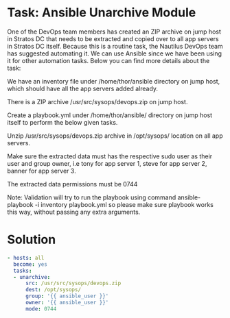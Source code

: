 # Task: Ansible Unarchive Module
One of the DevOps team members has created an ZIP archive on jump host in Stratos DC that needs to be extracted and copied over to all app servers in Stratos DC itself. Because this is a routine task, the Nautilus DevOps team has suggested automating it. We can use Ansible since we have been using it for other automation tasks. Below you can find more details about the task:

We have an inventory file under /home/thor/ansible directory on jump host, which should have all the app servers added already.

There is a ZIP archive /usr/src/sysops/devops.zip on jump host.

Create a playbook.yml under /home/thor/ansible/ directory on jump host itself to perform the below given tasks.



Unzip /usr/src/sysops/devops.zip archive in /opt/sysops/ location on all app servers.

Make sure the extracted data must has the respective sudo user as their user and group owner, i.e tony for app server 1, steve for app server 2, banner for app server 3.

The extracted data permissions must be 0744

Note: Validation will try to run the playbook using command ansible-playbook -i inventory playbook.yml so please make sure playbook works this way, without passing any extra arguments.

# Solution

```yaml
- hosts: all
  become: yes
  tasks:
  - unarchive:
      src: /usr/src/sysops/devops.zip
      dest: /opt/sysops/
      group: '{{ ansible_user }}'
      owner: '{{ ansible_user }}'
      mode: 0744                 
```
